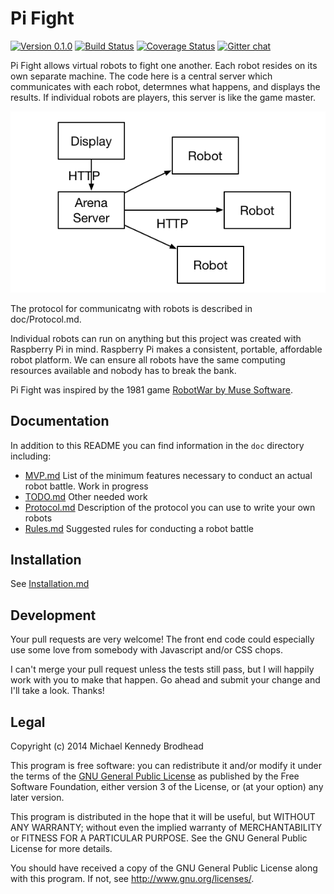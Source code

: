 # Pi Fight

[![Version 0.1.0](http://img.shields.io/badge/version-0.1.0-orange.svg)](http://semver.org)
[![Build Status](https://travis-ci.org/pifight/pifight.svg?branch=master)](https://travis-ci.org/pifight/pifight)
[![Coverage Status](https://img.shields.io/coveralls/pifight/pifight.svg)](https://coveralls.io/r/pifight/pifight?branch=)
[![Gitter chat](https://badges.gitter.im/pifight.png)](https://gitter.im/pifight)

Pi Fight allows virtual robots to fight one another. Each robot resides
on its own separate machine. The code here is a central server which
communicates with each robot, determnes what happens, and displays the
results. If individual robots are players, this server is like the
game master.

<img src="doc/PiFight_diagram.png">

The protocol for communicatng with robots is described in doc/Protocol.md.

Individual robots can run on anything but this project was created
with Raspberry Pi in mind. Raspberry Pi makes a consistent, portable,
affordable robot platform. We can ensure all robots have the same
computing resources available and nobody has to break the bank.

Pi Fight was inspired by the 1981 game [RobotWar by Muse Software](http://corewar.co.uk/robotwar/index.htm).

## Documentation

In addition to this README you can find information in the `doc`
directory including:

- [MVP.md](doc/MVP.md) List of the minimum features necessary to conduct an
actual robot battle. Work in progress
- [TODO.md](doc/TODO.md) Other needed work
- [Protocol.md](doc/Protocol.md) Description of the protocol you can use to write your
own robots
- [Rules.md](doc/Rules.md) Suggested rules for conducting a robot battle

## Installation

See [Installation.md](doc/Installation.md)

## Development

Your pull requests are very welcome! The front end code could especially
use some love from somebody with Javascript and/or CSS chops.

I can't merge your pull request unless the tests still pass, but I will
happily work with you to make that happen. Go ahead and submit your
change and I'll take a look. Thanks!

## Legal

Copyright (c) 2014 Michael Kennedy Brodhead

This program is free software: you can redistribute it and/or modify it under
the terms of the [GNU General Public License](doc/LICENSE.txt) as published by
the Free Software Foundation, either version 3 of the License, or (at your
option) any later version.

This program is distributed in the hope that it will be useful,
but WITHOUT ANY WARRANTY; without even the implied warranty of
MERCHANTABILITY or FITNESS FOR A PARTICULAR PURPOSE.  See the
GNU General Public License for more details.

You should have received a copy of the GNU General Public License
along with this program.  If not, see <http://www.gnu.org/licenses/>.
